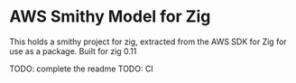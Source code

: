 AWS Smithy Model for Zig
========================

This holds a smithy project for zig, extracted from the AWS SDK for Zig for
use as a package. Built for zig 0.11

TODO: complete the readme
TODO: CI

